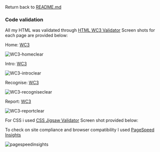 Return back to [README.md](README.md)

### Code validation
All my HTML was validated through [HTML WC3 Validator](https://validator.w3.org/)
Screen shots for each page are provided below:

Home: [WC3](https://validator.w3.org/nu/?doc=https%3A%2F%2Fgeoff-fletcher.github.io%2FPrevent-Project%2Findex.html)

![WC3-homeclear](https://github.com/user-attachments/assets/e41b712a-0a4b-45e1-b9bb-7556952f0519)


Intro: [WC3](https://validator.w3.org/nu/?doc=https%3A%2F%2Fgeoff-fletcher.github.io%2FPrevent-Project%2Fintro.html)

![WC3-introclear](https://github.com/user-attachments/assets/78b13157-8c54-4642-961a-7a1c4f891482)

Recognise: [WC3](https://validator.w3.org/nu/?doc=https%3A%2F%2Fgeoff-fletcher.github.io%2FPrevent-Project%2Frecognise.html)

![WC3-recogniseclear](https://github.com/user-attachments/assets/c1d9c8db-b9a1-432a-890d-8c751ff33e59)


Report: [WC3](https://validator.w3.org/nu/?doc=https%3A%2F%2Fgeoff-fletcher.github.io%2FPrevent-Project%2Freport.html)

![WC3-reportclear](https://github.com/user-attachments/assets/5e0321e2-7d05-491a-b461-8e7e1ff8cded)





For CSS i used [CSS Jigsaw Validator](https://jigsaw.w3.org/css-validator/)
Screen shot provided below:

To check on site compliance and browser compatibility I used [PageSpeed Insights](https://pagespeed.web.dev/analysis/https-geoff-fletcher-github-io-Prevent-Project/9mrzwouyj6?form_factor=mobile)

![pagespeedinsights](https://github.com/user-attachments/assets/473d3178-e25d-4376-8ca0-3b0afde19a8a)

